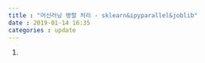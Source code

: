 ```yaml
---
title : "머신러닝 병렬 처리 - sklearn&ipyparallel&joblib"
date : 2019-01-14 16:35
categories : update
---
```


1. 
